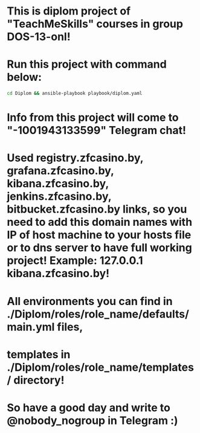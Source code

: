 # This is diplom project of "TeachMeSkills" courses in group DOS-13-onl!
# Run this project with command below:
```sh
cd Diplom && ansible-playbook playbook/diplom.yaml
```

# Info from this project will come to "-1001943133599" Telegram chat!
# Used registry.zfcasino.by, grafana.zfcasino.by, kibana.zfcasino.by, jenkins.zfcasino.by, bitbucket.zfcasino.by links, so you need to add this domain names with IP of host machine to your hosts file or to dns server to have full working project! Example: 127.0.0.1 kibana.zfcasino.by!
#
# All environments you can find in ./Diplom/roles/role_name/defaults/main.yml files,
# templates in ./Diplom/roles/role_name/templates/ directory!
#
# So have a good day and write to @nobody_nogroup in Telegram :)
